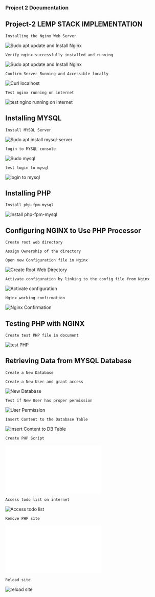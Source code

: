 ### Project 2 Documentation


## Project-2 LEMP STACK IMPLEMENTATION


`Installing the Nginx Web Server`


![Sudo apt update and Install Nginx](./Images/Sudo-apt-Install-Nginx.new.PNG)


`Verify nginx successfully installed and running`


![Sudo apt update and Install Nginx](./Images/Sudo-Systemctl-status-Nginx-Running.new.PNG)


`Confirm Server Running and Accessible locally`


![Curl localhost](./Images/curl-localhost-in-ubuntu-shell.PNG)


`Test nginx running on internet`


![test nginx running on internet](./Images/test-nginx-running-on-internet.PNG)


## Installing MYSQL


`Install MYSQL Server`


![Sudo apt install mysql-server](./Images/sudo-apt-install-mysql-server.PNG)


`login to MYSQL console`


![Sudo mysql](./Images/sudo-mysql.PNG)


`test login to mysql`


![login to mysql](./Images/test-login-to-mysql-server.PNG)


## Installing PHP


`Install php-fpm-mysql`


![Install php-fpm-mysql](./Images/sudo-apt-install-php-fpm-php-mysql.PNG)


## Configuring NGINX to Use PHP Processor


`Create root web directory`


`Assign Ownership of the directory`


`Open new Configuration file in Nginx`


![Create Root Web Directory](./Images/create-root-web-directory-projectlemp.PNG)


`Activate configuration by linking to the config file from Nginx`


![Activate configuration](./Images/Activate-test-nginx-configuration.PNG)


`Nginx working confirmation`


![Nginx Confirmation](./Images/echo-message-nginx-ok.PNG)


## Testing PHP with NGINX


`Create test PHP file in document`


![test PHP](./Images/testing-php-with-nginx.PNG)


## Retrieving Data from MYSQL Database


`Create a New Database`


`Create a New User and grant access`


![New Database](./Images/create-newuser-grant-access.PNG)


`Test if New User has proper permission`


![User Permission](./Images/run-show-databases-command.PNG)


`Insert Content to the Database Table`


![insert Content to DB Table](./Images/show-insert-database-todo-list.PNG)


`Create PHP Script`


![Create PHP Script](./Images/php-site-info.php)


`Access todo list on internet`


![Access todo list](./Images/access-todo-list-web-browser.PNG)


`Remove PHP site`


![remove PHP site Data](./Images/remove-php-site-info.php)


`Reload site`


![reload site](./Images/reload-website.PNG)